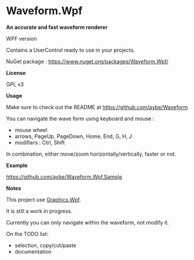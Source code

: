 Waveform.Wpf
============

**An accurate and fast waveform renderer**

WPF version

Contains a UserControl ready to use in your projects.

NuGet package : https://www.nuget.org/packages/Waveform.Wpf/

**License**

GPL v3

**Usage**

Make sure to check out the README at https://github.com/aybe/Waveform

You can navigate the wave form using keyboard and mouse :

- mouse wheel
- arrows, PageUp, PageDown, Home, End, G, H, J
- modifiers : Ctrl, Shift

In combination, either move/zoom horizontally/vertically, faster or not.

**Example**

https://github.com/aybe/Waveform.Wpf.Sample

**Notes**


This project use [Graphics.Wpf](https://github.com/aybe/Graphics.Wpf).

It is still a work in progress.

Currently you can only navigate within the waveform, not modify it.

On the TODO list:
- selection, copy/cut/paste
- documentation
